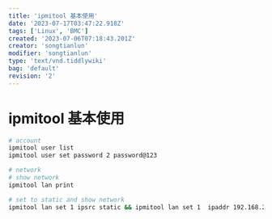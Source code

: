 ```yaml
---
title: 'ipmitool 基本使用'
date: '2023-07-17T03:47:22.918Z'
tags: ['Linux', 'BMC']
created: '2023-07-06T07:18:43.201Z'
creator: 'songtianlun'
modifier: 'songtianlun'
type: 'text/vnd.tiddlywiki'
bag: 'default'
revision: '2'
---
```


<!-- Exported from TiddlyWiki at 10:16, 22nd 七月 2023 -->

# ipmitool 基本使用

```bash
# account
ipmitool user list
ipmitool user set password 2 password@123

# network
# show network
ipmitool lan print

# set to static and show network
ipmitool lan set 1 ipsrc static && ipmitool lan set 1  ipaddr 192.168.24.6 && ipmitool lan set  1 netmask 255.255.252.0 && ipmitool lan set  1 defgw ipaddr 192.168.27.254 && ipmitool lan print
```